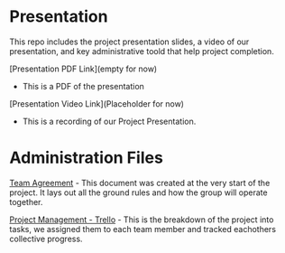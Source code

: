 # Presentation
This repo includes the project presentation slides, a video of our presentation, and key administrative toold that help project completion.

[Presentation PDF Link](empty for now)
* This is a PDF of the presentation

[Presentation Video Link](Placeholder for now)
* This is a recording of our Project Presentation.

# Administration Files
[Team Agreement](https://docs.google.com/document/d/1GN79DdwpUtnRF2KBfyGCdfWXTlQD1BzfAMn66kvzJ8A/edit) - This document was created at the very start of the project. It lays out all the ground rules and how the group will operate together.

[Project Management - Trello](https://trello.com/invite/b/flwzFP70/ATTI935e8f0f52b9398a24b44e34a8379ce30CE0FC57/ops-201-project) - This is the breakdown of the project into tasks, we assigned them to each team member and tracked eachothers collective progress.
